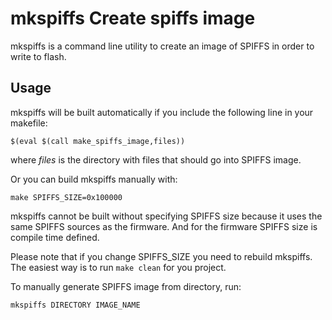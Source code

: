 # mkspiffs Create spiffs image

mkspiffs is a command line utility to create an image of SPIFFS in order
to write to flash.

## Usage

mkspiffs will be built automatically if you include the following line in your
makefile:

```
$(eval $(call make_spiffs_image,files))
```

where *files* is the directory with files that should go into SPIFFS image.

Or you can build mkspiffs manually with:

```
make SPIFFS_SIZE=0x100000
```

mkspiffs cannot be built without specifying SPIFFS size because it uses the
same SPIFFS sources as the firmware. And for the firmware SPIFFS size is
compile time defined.

Please note that if you change SPIFFS_SIZE you need to rebuild mkspiffs.
The easiest way is to run `make clean` for you project.

To manually generate SPIFFS image from directory, run:

```
mkspiffs DIRECTORY IMAGE_NAME
```
